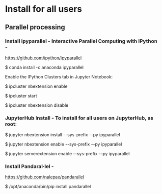 # Install for all users

## Parallel processing

### Install ipyparallel - Interactive Parallel Computing with IPython - 
https://github.com/ipython/ipyparallel

$ conda install -c anaconda ipyparallel

Enable the IPython Clusters tab in Jupyter Notebook:

$ ipcluster nbextension enable

$ ipcluster start

$ ipcluster nbextension disable

### JupyterHub Install - To install for all users on JupyterHub, as root:

$ jupyter nbextension install --sys-prefix --py ipyparallel

$ jupyter nbextension enable --sys-prefix --py ipyparallel

$ jupyter serverextension enable --sys-prefix --py ipyparallel

### Install Pandaral·lel - 
https://github.com/nalepae/pandarallel

$ /opt/anaconda/bin/pip install pandarallel
